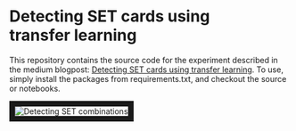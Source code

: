 # Detecting SET cards using transfer learning


This repository contains the source code for the experiment described in the medium blogpost: [Detecting SET cards using transfer learning](https://medium.com/p/b297dcf3a564/). To use, simply install the packages from requirements.txt, and checkout the source or notebooks.

<img src="https://cdn-images-1.medium.com/max/1600/1*jW9kSHesm4MwtOlxcaPTqA.png"
alt="Detecting SET combinations" border="10" />
